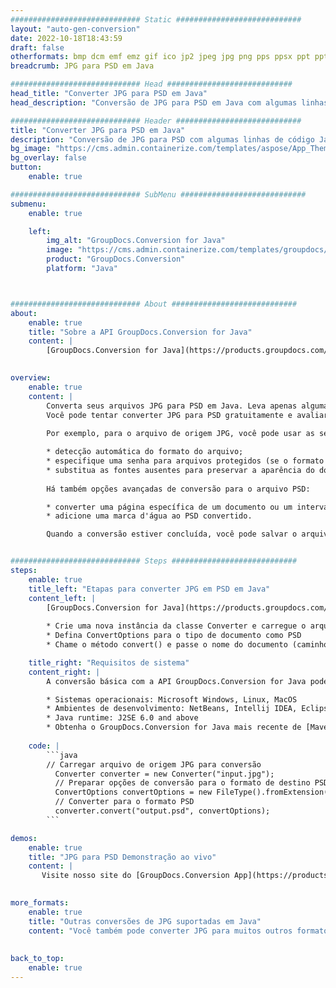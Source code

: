```yaml
---
############################# Static ############################
layout: "auto-gen-conversion"
date: 2022-10-18T18:43:59
draft: false
otherformats: bmp dcm emf emz gif ico jp2 jpeg jpg png pps ppsx ppt pptx psb psd svg svgz tga tif tiff webp wmf wmz
breadcrumb: JPG para PSD em Java

############################# Head ############################
head_title: "Converter JPG para PSD em Java"
head_description: "Conversão de JPG para PSD em Java com algumas linhas de código. Converta mais de 160 formatos de arquivo usando a API de conversão de documentos do GroupDocs para Java"

############################# Header ############################
title: "Converter JPG para PSD em Java"
description: "Conversão de JPG para PSD com algumas linhas de código Java"
bg_image: "https://cms.admin.containerize.com/templates/aspose/App_Themes/V3/images/bg/header1.png"
bg_overlay: false
button:
    enable: true

############################# SubMenu ############################
submenu:
    enable: true

    left:
        img_alt: "GroupDocs.Conversion for Java"
        image: "https://cms.admin.containerize.com/templates/groupdocs/images/product-logos/90x90-noborder/groupdocs-conversion-java.png"
        product: "GroupDocs.Conversion"
        platform: "Java"



############################# About ############################
about:
    enable: true
    title: "Sobre a API GroupDocs.Conversion for Java"
    content: |
        [GroupDocs.Conversion for Java](https://products.groupdocs.com/conversion/java/) é uma API avançada de conversão de formato de arquivo para conversão entre formatos populares de imagem e documento, como Microsoft Office, OpenDocument, PDF, HTML, e-mail, CAD. e muito mais com apenas algumas linhas de código. A API nativa detecta automaticamente os formatos dos documentos originais e oferece muitas opções para personalizar os documentos convertidos. Juntamente com a função de extrair informações de um documento, ele também suporta o armazenamento em cache dos resultados da conversão para o disco local por padrão. No entanto, qualquer tipo de armazenamento em cache pode ser suportado pela implementação das interfaces apropriadas - Amazon S3, Dropbox, Google Drive, Windows Azure, Reddis ou quaisquer outras.
    

overview:
    enable: true
    content: |
        Converta seus arquivos JPG para PSD em Java. Leva apenas algumas linhas de código Java em qualquer plataforma de sua escolha, como Windows, Linux, macOS.
        Você pode tentar converter JPG para PSD gratuitamente e avaliar a qualidade dos resultados da conversão. Junto com scripts de conversão de arquivo simples, você pode tentar opções mais sofisticadas para carregar o arquivo de origem JPG e armazenar a saída PSD. 
        
        Por exemplo, para o arquivo de origem JPG, você pode usar as seguintes opções de carregamento:

        * detecção automática do formato do arquivo;
        * especifique uma senha para arquivos protegidos (se o formato de arquivo for compatível);
        * substitua as fontes ausentes para preservar a aparência do documento.
        
        Há também opções avançadas de conversão para o arquivo PSD:

        * converter uma página específica de um documento ou um intervalo de páginas;
        * adicione uma marca d'água ao PSD convertido.

        Quando a conversão estiver concluída, você pode salvar o arquivo PSD no caminho do arquivo local ou em qualquer armazenamento de terceiros, como FTP, Amazon S3, Google Drive, Dropbox etc. Observe - para converter JPG para PSD, você não precisa instalar nenhum software adicional, como MS Office, Open Office, Adobe Acrobat Reader etc.


############################# Steps ############################
steps:
    enable: true
    title_left: "Etapas para converter JPG em PSD em Java"
    content_left: |
        [GroupDocs.Conversion for Java](https://products.groupdocs.com/conversion/java/) permite que os desenvolvedores convertam facilmente o arquivo JPG para PSD com algumas linhas de código.
        
        * Crie uma nova instância da classe Converter e carregue o arquivo JPG com o caminho completo
        * Defina ConvertOptions para o tipo de documento como PSD
        * Chame o método convert() e passe o nome do documento (caminho completo) e formato (PSD) como parâmetro

    title_right: "Requisitos de sistema"
    content_right: |
        A conversão básica com a API GroupDocs.Conversion for Java pode ser feita com apenas algumas linhas de código. Nossas APIs são suportadas em todas as principais plataformas e sistemas operacionais. Antes de executar o código abaixo, certifique-se de ter os seguintes pré-requisitos instalados em seu sistema.

        * Sistemas operacionais: Microsoft Windows, Linux, MacOS
        * Ambientes de desenvolvimento: NetBeans, Intellij IDEA, Eclipse, etc.
        * Java runtime: J2SE 6.0 and above
        * Obtenha o GroupDocs.Conversion for Java mais recente de [Maven](https://repository.groupdocs.com/webapp/#/artifacts/browse/tree/General/repo/com/groupdocs/groupdocs-conversion)
         
    code: |
        ```java    
        // Carregar arquivo de origem JPG para conversão
          Converter converter = new Converter("input.jpg");
          // Preparar opções de conversão para o formato de destino PSD
          ConvertOptions convertOptions = new FileType().fromExtension("psd").getConvertOptions();
          // Converter para o formato PSD
          converter.convert("output.psd", convertOptions);
        ```

demos:
    enable: true
    title: "JPG para PSD Demonstração ao vivo"
    content: |
       Visite nosso site do [GroupDocs.Conversion App](https://products.groupdocs.app/conversion/family) e experimente a conversão de JPG para PSD agora. A demonstração gratuita tem os seguintes benefícios
          

more_formats:
    enable: true
    title: "Outras conversões de JPG suportadas em Java"
    content: "Você também pode converter JPG para muitos outros formatos de arquivo. Por favor, veja a lista abaixo."
       
       
back_to_top:
    enable: true
---
```


